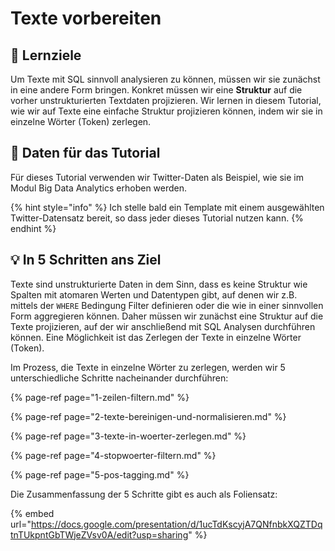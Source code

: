 # Texte vorbereiten

## 🎯 Lernziele

Um Texte mit SQL sinnvoll analysieren zu können, müssen wir sie zunächst in eine andere Form bringen. Konkret müssen wir eine **Struktur** auf die vorher unstrukturierten Textdaten projizieren. Wir lernen in diesem Tutorial, wie wir auf Texte eine einfache Struktur projizieren können, indem wir sie in einzelne Wörter \(Token\) zerlegen.

## 🌟 Daten für das Tutorial

Für dieses Tutorial verwenden wir Twitter-Daten als Beispiel, wie sie im Modul Big Data Analytics erhoben werden.

{% hint style="info" %}
Ich stelle bald ein Template mit einem ausgewählten Twitter-Datensatz bereit, so dass jeder dieses Tutorial nutzen kann.
{% endhint %}

## 💡 In 5 Schritten ans Ziel

Texte sind unstrukturierte Daten in dem Sinn, dass es keine Struktur wie Spalten mit atomaren Werten und Datentypen gibt, auf denen wir z.B. mittels der `WHERE` Bedingung Filter definieren oder die wie in einer sinnvollen Form aggregieren können. Daher müssen wir zunächst eine Struktur auf die Texte projizieren, auf der wir anschließend mit SQL Analysen durchführen können. Eine Möglichkeit ist das Zerlegen der Texte in einzelne Wörter \(Token\).

Im Prozess, die Texte in einzelne Wörter zu zerlegen, werden wir 5 unterschiedliche Schritte nacheinander durchführen:

{% page-ref page="1-zeilen-filtern.md" %}

{% page-ref page="2-texte-bereinigen-und-normalisieren.md" %}

{% page-ref page="3-texte-in-woerter-zerlegen.md" %}

{% page-ref page="4-stopwoerter-filtern.md" %}

{% page-ref page="5-pos-tagging.md" %}

Die Zusammenfassung der 5 Schritte gibt es auch als Foliensatz:

{% embed url="https://docs.google.com/presentation/d/1ucTdKscyjA7QNfnbkXQZTDqtnTUkpntGbTWjeZVsv0A/edit?usp=sharing" %}

### 

